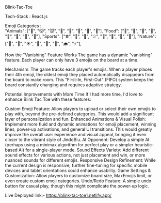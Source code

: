 Blink-Tac-Toe

Tech-Stack : React.js

Emoji Categories :    
 "Animals": ["🐶", "🐱", "🐭", "🐹", "🐰", "🦊", "🐻", "🐼"],
 "Food": ["🍎", "🍕", "🍔", "🍣", "🍦", "🍩", "🍪", "🍓"],
 "Sports": ["⚽", "🏀", "🏈", "⚾", "🎾", "🏐", "🎱", "🎳"],
 "Nature": ["🌳", "🌸", "☀️", "🌈", "🌊", "🍂", "🌧️", "⚡"],

 How the "Vanishing" Feature Works
The game has a dynamic "vanishing" feature. Each player can only have 3 emojis on the board at a time.

Mechanism:
The game tracks each player's emojis. When a player places their 4th emoji, the oldest emoji they placed automatically disappears from the board to make room. This "First-In, First-Out" (FIFO) system keeps the board constantly changing and requires adaptive strategy.

Potential Improvements with More Time
If I had more time, I'd love to enhance Blink Tac Toe with these features:

Custom Emoji Feature: Allow players to upload or select their own emojis to play with, beyond the pre-defined categories. This would add a significant layer of personalization and fun.
Enhanced Animations & Visual Polish: Implement more fluid and dynamic animations for emoji placement, winning lines, power-up activations, and general UI transitions. This would greatly improve the overall user experience and visual appeal, bringing it even closer to the vibrant style of JindoBlu.
AI Opponent: Develop a simple AI (perhaps using a minimax algorithm for perfect play or a simpler heuristic-based AI) for a single-player mode.
Sound Effects Variety: Add different sound effects for various actions, not just placement and win, or more nuanced sounds for different emojis.
Responsive Design Refinement: While the current design is responsive, further fine-tuning for specific mobile devices and tablet orientations could enhance usability.
Game Settings & Customization: Allow players to customize board size, MaxEmojis limit, or even create custom emoji categories.
Undo/Redo Feature: A simple undo button for casual play, though this might complicate the power-up logic.

Live Deployed link:- https://blink-tac-toe1.netlify.app/
